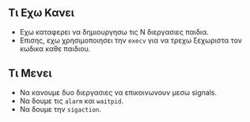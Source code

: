 ## Τι Εχω Κανει

* Εχω καταφερει να δημιουργησω τις Ν διεργασιες παιδια.
* Επισης, εχω χρησιμοποιησει την `execv` για να τρεχω ξεχωριστα τον κωδικα καθε παιδιου.

## Τι Μενει

* Να κανουμε δυο διεργασιες να επικοινωνουν μεσω signals.
* Να δουμε τις `alarm` και `waitpid`.
* Να δουμε την `sigaction`.
